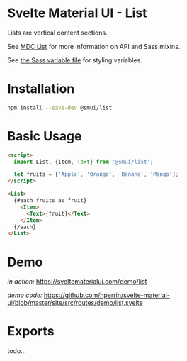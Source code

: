 # Svelte Material UI - List

Lists are vertical content sections.

See [MDC List](https://material.io/develop/web/components/lists/) for more information on API and Sass mixins.

See [the Sass variable file](https://github.com/material-components/material-components-web/blob/v3.1.1/packages/mdc-list/_variables.scss) for styling variables.

# Installation

```sh
npm install --save-dev @smui/list
```

# Basic Usage

```html
<script>
  import List, {Item, Text} from '@smui/list';

  let fruits = ['Apple', 'Orange', 'Banana', 'Mango'];
</script>

<List>
  {#each fruits as fruit}
    <Item>
      <Text>{fruit}</Text>
    </Item>
  {/each}
</List>
```

# Demo

*in action:* https://sveltematerialui.com/demo/list

*demo code:* https://github.com/hperrin/svelte-material-ui/blob/master/site/src/routes/demo/list.svelte

# Exports

todo...